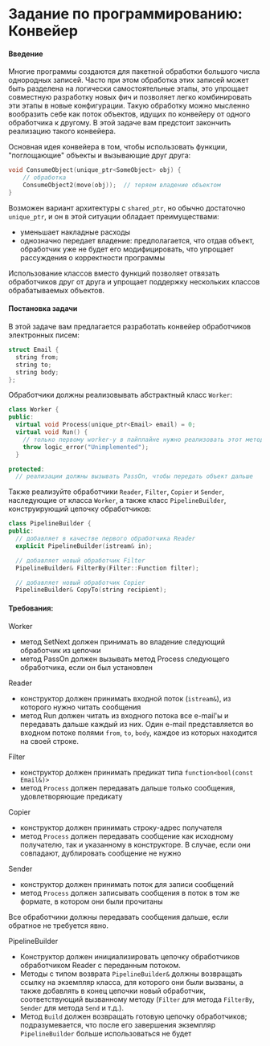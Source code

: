 # Задание по программированию: Конвейер
#### Введение
Многие программы создаются для пакетной обработки большого числа однородных записей. Часто при этом обработка этих записей может быть разделена на логически самостоятельные этапы, это упрощает совместную разработку новых фич и позволяет легко комбинировать эти этапы в новые конфигурации. Такую обработку можно мысленно вообразить себе как поток объектов, идущих по конвейеру от одного обработчика к другому. В этой задаче вам предстоит закончить реализацию такого конвейера.

Основная идея конвейера в том, чтобы использовать функции, "поглощающие" объекты и вызывающие друг друга:
```cpp
void ConsumeObject(unique_ptr<SomeObject> obj) {
    // обработка
    ConsumeObject2(move(obj));  // теряем владение объектом
}
```
Возможен вариант архитектуры с `shared_ptr`, но обычно достаточно `unique_ptr`, и он в этой ситуации обладает преимуществами:

* уменьшает накладные расходы
* однозначно передает владение: предполагается, что отдав объект, обработчик уже не будет его модифицировать, что упрощает рассуждения о корректности программы

Использование классов вместо функций позволяет отвязать обработчиков друг от друга и упрощает поддержку нескольких классов обрабатываемых объектов.

#### Постановка задачи
В этой задаче вам предлагается разработать конвейер обработчиков электронных писем:
```cpp
struct Email {
  string from;
  string to;
  string body;
};
```
Обработчики должны реализовывать абстрактный класс `Worker`:
```cpp
class Worker {
public:
  virtual void Process(unique_ptr<Email> email) = 0;
  virtual void Run() {
    // только первому worker-у в пайплайне нужно реализовать этот метод
    throw logic_error("Unimplemented");
  }

protected:
  // реализации должны вызывать PassOn, чтобы передать объект дальше
```
Также реализуйте обработчики `Reader`, `Filter`, `Copier` и `Sender`, наследующие от класса `Worker`, а также класс `PipelineBuilder`, конструирующий цепочку обработчиков:  
```cpp
class PipelineBuilder {
public:
  // добавляет в качестве первого обработчика Reader
  explicit PipelineBuilder(istream& in);

  // добавляет новый обработчик Filter
  PipelineBuilder& FilterBy(Filter::Function filter);

  // добавляет новый обработчик Copier
  PipelineBuilder& CopyTo(string recipient);
```
#### Требования:

Worker
* метод SetNext должен принимать во владение следующий обработчик из цепочки
* метод PassOn должен вызывать метод Process следующего обработчика, если он был установлен

Reader
* конструктор должен принимать входной поток (`istream&`), из которого нужно читать сообщения
* метод Run должен читать из входного потока все e-mail'ы и передавать дальше каждый из них. Один e-mail представляется во входном потоке полями `from`, `to`, `body`, каждое из которых находится на своей строке.

Filter
* конструктор должен принимать предикат типа `function<bool(const Email&)>`
* метод `Process` должен передавать дальше только сообщения, удовлетворяющие предикату

Copier
* конструктор должен принимать строку-адрес получателя
* метод `Process` должен передавать сообщение как исходному получателю, так и указанному в конструкторе. В случае, если они совпадают, дублировать сообщение не нужно

Sender
* конструктор должен принимать поток для записи сообщений
* метод `Process` должен записывать сообщения в поток в том же формате, в котором они были прочитаны

Все обработчики должны передавать сообщения дальше, если обратное не требуется явно.

PipelineBuilder
* Конструктор должен инициализировать цепочку обработчиков обработчиком Reader с переданным потоком.
* Методы с типом возврата `PipelineBuilder&` должны возвращать ссылку на экземпляр класса, для которого они были вызваны, а также добавлять в конец цепочки новый обработчик, соответствующий вызванному методу (`Filter` для метода `FilterBy`, `Sender` для метода `Send` и т.д.).
* Метод `Build` должен возвращать готовую цепочку обработчиков; подразумевается, что после его завершения экземпляр `PipelineBuilder` больше использоваться не будет
